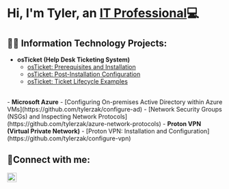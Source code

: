 <h1>Hi, I'm Tyler, an <a href="https://www.linkedin.com/in/tyler-zak">IT Professional</a>💻</h1>

<h2>👨‍💻 Information Technology Projects:</h2>

- <b>osTicket (Help Desk Ticketing System)</b>
  - [osTicket: Prerequisites and Installation](https://github.com/tylerzak/osticket-prereqs)
  - [osTicket: Post-Installation Configuration](https://github.com/tylerzak/post-install-config)
  - [osTicket: Ticket Lifecycle Examples](https://github.com/tylerzak/ticket-lifecycle)
 <br>
- <b>Microsoft Azure</b>
  - [Configuring On-premises Active Directory within Azure VMs](https://github.com/tylerzak/configure-ad)
  - [Network Security Groups (NSGs) and Inspecting Network Protocols](https://github.com/tylerzak/azure-network-protocols)
- <b>Proton VPN (Virtual Private Network)</b>
  - [Proton VPN: Installation and Configuration](https://github.com/tylerzak/configure-vpn)

<h2>🤳Connect with me:</h2>

[<img align="left" alt="Tyler | LinkedIn" width="22px" src="https://cdn.jsdelivr.net/npm/simple-icons@v3/icons/linkedin.svg" />][linkedin]

[linkedin]: https://linkedin.com/in/tyler-zak
